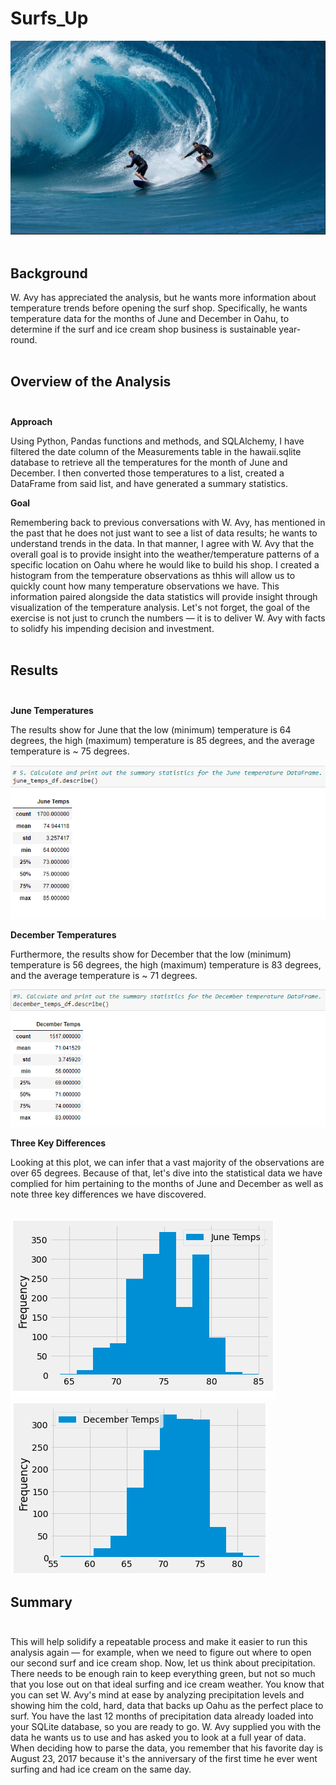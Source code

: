 # Surfs_Up<br>
![Surfs_up_cover_tile](Surfs_up_cover_tile.png)<br><br>

## Background<br>

W. Avy has appreciated the analysis, but he wants more information about temperature trends before opening the surf shop. Specifically, he wants temperature data for the months of June and December in Oahu, to determine if the surf and ice cream shop business is sustainable year-round.<br><br>


## Overview of the Analysis<br><br>
**Approach**<br>

Using Python, Pandas functions and methods, and SQLAlchemy, I have filtered the date column of the Measurements table in the hawaii.sqlite database to retrieve all the temperatures for the month of June and December. I then converted those temperatures to a list, created a DataFrame from said list, and have generated a summary statistics.<br>

**Goal**<br>

Remembering back to previous conversations with W. Avy, has mentioned in the past that he does not just want to see a list of data results; he wants to understand trends in the data.  In that manner, I agree with W. Avy that the overall goal is to provide insight into the weather/temperature patterns of a specific location on Oahu where he would like to build his shop. I created a histogram from the temperature observations as thhis will allow us to quickly count how many temperature observations we have.  This information paired alongside the data statistics will provide insight through visualization of the temperature analysis.  Let's not forget, the goal of the exercise is not just to crunch the numbers — it is to deliver W. Avy with facts to solidfy his impending decision and investment.<br><br>

## Results<br><br>

**June Temperatures**<br>

The results show for June that the low (minimum) temperature is 64 degrees, the high (maximum) temperature is 85 degrees, and the average temperature is ~ 75 degrees.<br>  

![june_stats](june_stats.png)<br>

**December Temperatures**<br>

Furthermore, the results show for December that the low (minimum) temperature is 56 degrees, the high (maximum) temperature is 83 degrees, and the average temperature is ~ 71 degrees.<br>

![december_stats](december_stats.png)<br>

**Three Key Differences**<br>

Looking at this plot, we can infer that a vast majority of the observations are over 65 degrees.   Because of that, let's dive into the statistical data we have complied for him pertaining to the months of June and December as well as note three key differences we have discovered.<br><br>

![june_temps_graph](june_temps_graph.png)       ![december_temps_graph](december_temps_graph.png)<br>





## Summary<br><br>
This will help solidify a repeatable process and make it easier to run this analysis again — for example, when we need to figure out where to open our second surf and ice cream shop.  Now, let us think about precipitation. There needs to be enough rain to keep everything green, but not so much that you lose out on that ideal surfing and ice cream weather.  You know that you can set W. Avy's mind at ease by analyzing precipitation levels and showing him the cold, hard, data that backs up Oahu as the perfect place to surf. You have the last 12 months of precipitation data already loaded into your SQLite database, so you are ready to go.  W. Avy supplied you with the data he wants us to use and has asked you to look at a full year of data. When deciding how to parse the data, you remember that his favorite day is August 23, 2017 because it's the anniversary of the first time he ever went surfing and had ice cream on the same day.

